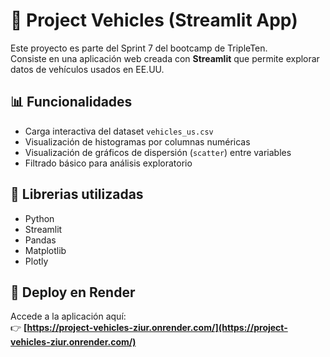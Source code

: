 # 🚗 Project Vehicles (Streamlit App)

Este proyecto es parte del Sprint 7 del bootcamp de TripleTen.  
Consiste en una aplicación web creada con **Streamlit** que permite explorar datos de vehículos usados en EE.UU.

## 📊 Funcionalidades

- Carga interactiva del dataset `vehicles_us.csv`
- Visualización de histogramas por columnas numéricas
- Visualización de gráficos de dispersión (`scatter`) entre variables
- Filtrado básico para análisis exploratorio

## 🧠 Librerias utilizadas

- Python
- Streamlit
- Pandas
- Matplotlib
- Plotly

## 🚀 Deploy en Render

Accede a la aplicación aquí:  
👉 **[https://project-vehicles-ziur.onrender.com/](https://project-vehicles-ziur.onrender.com/)**

